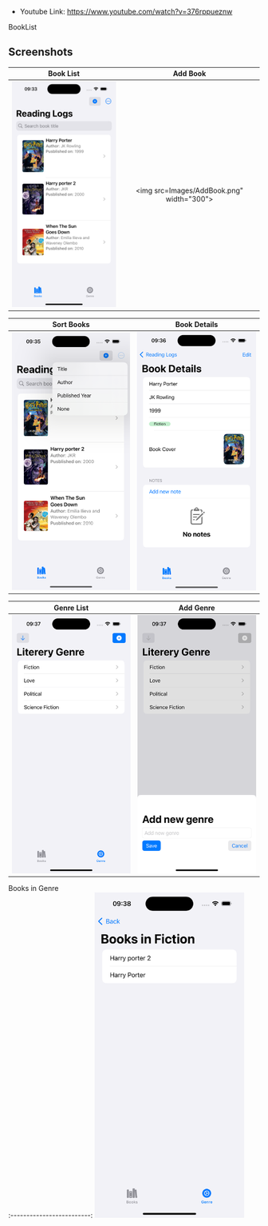 
- Youtube Link: https://www.youtube.com/watch?v=376rppueznw


BookList 
## Screenshots

Book List          |  Add Book
:-------------------------:|:-------------------------:
<img src="Images/BookList.png" width="300"> | <img src=Images/AddBook.png" width="300">

Sort Books          |  Book Details
:-------------------------:|:-------------------------:
<img src="Images/Sort.png" width="300"> | <img src="Images/BookDetails.png" width="300">

Genre List           | Add Genre
:-------------------------:|:-------------------------:
<img src="Images/GenreList.png" width="300"> | <img src="Images/AddGenre.png" width="300">

Books in Genre         
:-------------------------:
<img src="Images/BooksInGenre.png" width="300"> 
